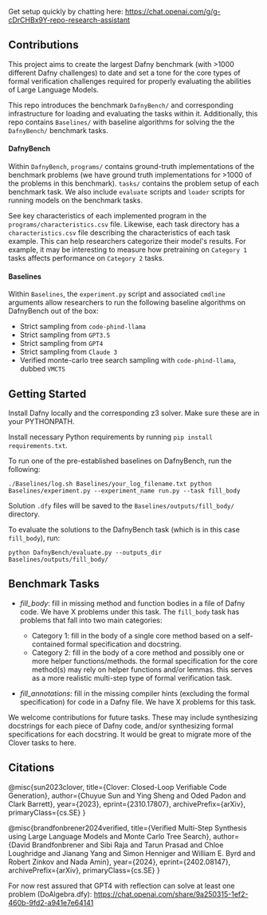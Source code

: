 Get setup quickly by chatting here: https://chat.openai.com/g/g-cDrCHBx9Y-repo-research-assistant 

## Contributions
This project aims to create the largest Dafny benchmark (with >1000 different Dafny challenges) to date and set a tone for the core types of formal verification challenges required for properly evaluating the abilities of Large Language Models. 

This repo introduces the benchmark `DafnyBench/` and corresponding infrastructure for loading and evaluating the tasks within it. Additionally, this repo contains `Baselines/` with baseline algorithms for solving the the `DafnyBench/` benchmark tasks.

#### DafnyBench
Within `DafnyBench`, `programs/` contains ground-truth implementations of the benchmark problems (we have ground truth implementations for >1000 of the problems in this benchmark). `tasks/` contains the problem setup of each benchmark task. We also include `evaluate` scripts and `loader` scripts for running models on the benchmark tasks.

See key characteristics of each implemented program in the `programs/characteristics.csv` file.
Likewise, each task directory has a `characteristics.csv` file describing the characteristics of each task example. This can help researchers categorize their model's results. For example, it may be interesting to measure how pretraining on `Category 1` tasks affects performance on `Category 2` tasks.

#### Baselines
Within `Baselines`, the `experiment.py` script and associated `cmdline` arguments allow researchers to run the following baseline algorithms on DafnyBench out of the box:
* Strict sampling from `code-phind-llama`
* Strict sampling from `GPT3.5`
* Strict sampling from `GPT4`
* Strict sampling from `Claude 3`
* Verified monte-carlo tree search sampling with `code-phind-llama`, dubbed `VMCTS`

## Getting Started
Install Dafny locally and the corresponding z3 solver. Make sure these are in your PYTHONPATH.

Install necessary Python requirements by running `pip install requirements.txt`.

To run one of the pre-established baselines on DafnyBench, run the following:

`./Baselines/log.sh Baselines/your_log_filename.txt python Baselines/experiment.py --experiment_name run.py --task fill_body`

Solution `.dfy` files will be saved to the `Baselines/outputs/fill_body/` directory.

To evaluate the solutions to the DafnyBench task (which is in this case `fill_body`), run:

`python DafnyBench/evaluate.py --outputs_dir Baselines/outputs/fill_body/`


## Benchmark Tasks
* *fill_body*: fill in missing method and function bodies in a file of Dafny code. We have X problems under this task.
The `fill_body` task has problems that fall into two main categories:
    * Category 1: fill in the body of a single core method based on a self-contained formal specification and docstring.
    * Category 2: fill in the body of a core method and possibly one or more helper functions/methods. the formal specification for the core method(s) may rely on helper functions and/or lemmas. this serves as a more realistic multi-step type of formal verification task.

* *fill_annotations*: fill in the missing compiler hints (excluding the formal specification) for code in a Dafny file. We have X problems for this task.

We welcome contributions for future tasks. These may include synthesizing docstrings for each piece of Dafny code, and/or synthesizing formal specifications for each docstring. It would be great to migrate more of the Clover tasks to here.

## Citations

@misc{sun2023clover,
      title={Clover: Closed-Loop Verifiable Code Generation}, 
      author={Chuyue Sun and Ying Sheng and Oded Padon and Clark Barrett},
      year={2023},
      eprint={2310.17807},
      archivePrefix={arXiv},
      primaryClass={cs.SE}
}

@misc{brandfonbrener2024verified,
      title={Verified Multi-Step Synthesis using Large Language Models and Monte Carlo Tree Search}, 
      author={David Brandfonbrener and Sibi Raja and Tarun Prasad and Chloe Loughridge and Jianang Yang and Simon Henniger and William E. Byrd and Robert Zinkov and Nada Amin},
      year={2024},
      eprint={2402.08147},
      archivePrefix={arXiv},
      primaryClass={cs.SE}
}

For now rest assured that GPT4 with reflection can solve at least one problem (DoAlgebra.dfy): https://chat.openai.com/share/9a250315-1ef2-460b-9fd2-a941e7e64141
